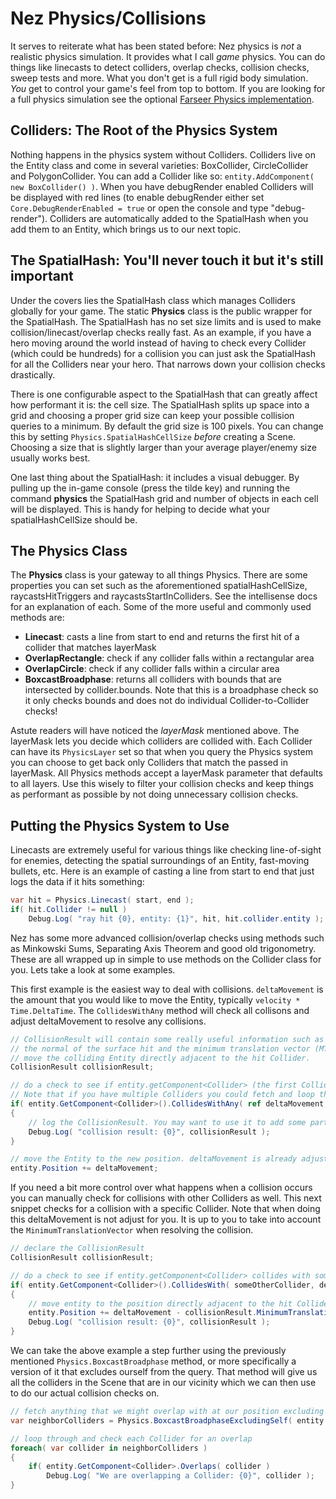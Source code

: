 Nez Physics/Collisions
==========

It serves to reiterate what has been stated before: Nez physics is *not* a realistic physics simulation. It provides what I call *game* physics. You can do things like linecasts to detect colliders, overlap checks, collision checks, sweep tests and more. What you don't get is a full rigid body simulation. *You* get to control your game's feel from top to bottom. If you are looking for a full physics simulation see the optional [Farseer Physics implementation](FarseerPhysics.md).



## Colliders: The Root of the Physics System
Nothing happens in the physics system without Colliders. Colliders live on the Entity class and come in several varieties: BoxCollider, CircleCollider and PolygonCollider. You can add a Collider like so: `entity.AddComponent( new BoxCollider() )`. When you have debugRender enabled Colliders will be displayed with red lines (to enable debugRender either set `Core.DebugRenderEnabled = true` or open the console and type "debug-render"). Colliders are automatically added to the SpatialHash when you add them to an Entity, which brings us to our next topic.



## The SpatialHash: You'll never touch it but it's still important
Under the covers lies the SpatialHash class which manages Colliders globally for your game. The static **Physics** class is the public wrapper for the SpatialHash. The SpatialHash has no set size limits and is used to make collision/linecast/overlap checks really fast. As an example, if you have a hero moving around the world instead of having to check every Collider (which could be hundreds) for a collision you can just ask the SpatialHash for all the Colliders near your hero. That narrows down your collision checks drastically.

There is one configurable aspect to the SpatialHash that can greatly affect how performant it is: the cell size. The SpatialHash splits up space into a grid and choosing a proper grid size can keep your possible collision queries to a minimum. By default the grid size is 100 pixels. You can change this by setting `Physics.SpatialHashCellSize` *before* creating a Scene. Choosing a size that is slightly larger than your average player/enemy size usually works best.

One last thing about the SpatialHash: it includes a visual debugger. By pulling up the in-game console (press the tilde key) and running the command **physics** the SpatialHash grid and number of objects in each cell will be displayed. This is handy for helping to decide what your spatialHashCellSize should be.



## The Physics Class
The **Physics** class is your gateway to all things Physics. There are some properties you can set such as the aforementioned spatialHashCellSize, raycastsHitTriggers and raycastsStartInColliders. See the intellisense docs for an explanation of each. Some of the more useful and commonly used methods are:

- **Linecast**: casts a line from start to end and returns the first hit of a collider that matches layerMask
- **OverlapRectangle**: check if any collider falls within a rectangular area
- **OverlapCircle**: check if any collider falls within a circular area
- **BoxcastBroadphase**: returns all colliders with bounds that are intersected by collider.bounds. Note that this is a broadphase check so it only checks bounds and does not do individual Collider-to-Collider checks!

Astute readers will have noticed the *layerMask* mentioned above. The layerMask lets you decide which colliders are collided with. Each Collider can have its `PhysicsLayer` set so that when you query the Physics system you can choose to get back only Colliders that match the passed in layerMask. All Physics methods accept a layerMask parameter that defaults to all layers. Use this wisely to filter your collision checks and keep things as performant as possible by not doing unnecessary collision checks.



## Putting the Physics System to Use
Linecasts are extremely useful for various things like checking line-of-sight for enemies, detecting the spatial surroundings of an Entity, fast-moving bullets, etc. Here is an example of casting a line from start to end that just logs the data if it hits something:

```cs
var hit = Physics.Linecast( start, end );
if( hit.Collider != null )
	Debug.Log( "ray hit {0}, entity: {1}", hit, hit.collider.entity );
```

Nez has some more advanced collision/overlap checks using methods such as Minkowski Sums, Separating Axis Theorem and good old trigonometry. These are all wrapped up in simple to use methods on the Collider class for you. Lets take a look at some examples.

This first example is the easiest way to deal with collisions. `deltaMovement` is the amount that you would like to move the Entity, typically `velocity * Time.DeltaTime`. The `CollidesWithAny` method will check all collisons and adjust deltaMovement to resolve any collisions.

```cs
// CollisionResult will contain some really useful information such as the Collider that was hit,
// the normal of the surface hit and the minimum translation vector (MTV). The MTV can be used to
// move the colliding Entity directly adjacent to the hit Collider.
CollisionResult collisionResult;

// do a check to see if entity.getComponent<Collider> (the first Collider on the Entity) collides with any other Colliders in the Scene
// Note that if you have multiple Colliders you could fetch and loop through them instead of only checking the first one.
if( entity.GetComponent<Collider>().CollidesWithAny( ref deltaMovement, out collisionResult ) )
{
	// log the CollisionResult. You may want to use it to add some particle effects or anything else relevant to your game.
	Debug.Log( "collision result: {0}", collisionResult );
}

// move the Entity to the new position. deltaMovement is already adjusted to resolve collisions for us.
entity.Position += deltaMovement;
```


If you need a bit more control over what happens when a collision occurs you can manually check for collisions with other Colliders as well. This next snippet checks for a collision with a specific Collider. Note that when doing this deltaMovement is not adjust for you. It is up to you to take into account the `MinimumTranslationVector` when resolving the collision.

```cs
// declare the CollisionResult
CollisionResult collisionResult;

// do a check to see if entity.getComponent<Collider> collides with someOtherCollider
if( entity.GetComponent<Collider>().CollidesWith( someOtherCollider, deltaMovement, out collisionResult ) )
{
	// move entity to the position directly adjacent to the hit Collider then log the CollisionResult
	entity.Position += deltaMovement - collisionResult.MinimumTranslationVector;
	Debug.Log( "collision result: {0}", collisionResult );
}
```

We can take the above example a step further using the previously mentioned `Physics.BoxcastBroadphase` method, or more specifically a version of it that excludes ourself from the query. That method will give us all the colliders in the Scene that are in our vicinity which we can then use to do our actual collision checks on.

```cs
// fetch anything that we might overlap with at our position excluding ourself. We don't care about ourself here.
var neighborColliders = Physics.BoxcastBroadphaseExcludingSelf( entity.GetComponent<Collider> );

// loop through and check each Collider for an overlap
foreach( var collider in neighborColliders )
{
	if( entity.GetComponent<Collider>.Overlaps( collider )
		Debug.Log( "We are overlapping a Collider: {0}", collider );
}
```

